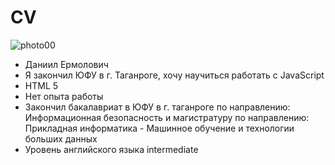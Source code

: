 # CV
![photo00](https://user-images.githubusercontent.com/106492274/172474716-6cc1b25a-7d28-46d0-843e-7e1e04fa6dde.jpg)
* Даниил Ермолович
* Я закончил ЮФУ в г. Таганроге, хочу научиться работать с JavaScript
* HTML 5
* Нет опыта работы
* Закончил бакалавриат в ЮФУ в г. таганроге по направлению: Информационная безопасность и магистратуру по направлению: Прикладная информатика - Машинное обучение и технологии больших данных
* Уровень английского языка intermediate
